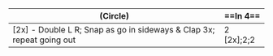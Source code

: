 |(Circle) |==In 4==|
|----|-----|
|[2x] - Double L R; Snap as go in sideways & Clap 3x; repeat going out |2 [2x];2;2|
